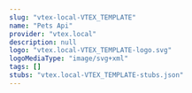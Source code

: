 ```yaml
---
slug: "vtex-local-VTEX_TEMPLATE"
name: "Pets Api"
provider: "vtex.local"
description: null
logo: "vtex.local-VTEX_TEMPLATE-logo.svg"
logoMediaType: "image/svg+xml"
tags: []
stubs: "vtex.local-VTEX_TEMPLATE-stubs.json"
---
```

